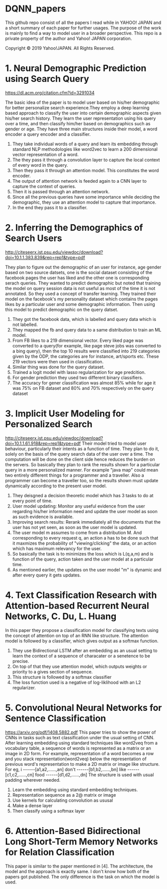 # DQNN_papers
This github repo consist of all the papers I read while in YAHOO! JAPAN and a short summary of each paper for further usages. The purpose of the work is mainly to find a way to model user in a broader perspective. This repo is a private property of the author and Yahoo! JAPAN corporation. 

Copyright © 2019 Yahoo!JAPAN. All Rights Reserved.


# 1. Neural Demographic Prediction using Search Query
https://dl.acm.org/citation.cfm?id=3291034

The basic idea of the paper is to model user based on his/her demographic for better personalize search experience.They employ a deep learning based approach to classify the user into certain demographic aspects given his/her search history. They learn the user representation using his query over a time, and then classify him/her based on demographics such as gender or age. They have three main structures inside their model, a word encoder a query encoder and a classifier.
1. They take individual words of a query and learn its embedding through standard NLP methodologies like word2vec to learn a 200 dimensional vector representation of a word.
2. The they pass it through a convolution layer to capture the local context of every word in the query.
3. Then they pass it through an attention model. This constitutes the word encoder.
4. The output of attention network is feeded again to a CNN layer to capture the context of queries.
5. Then it is passed through an attention network.
6. Since all the previous queries have some importance while deciding the demographic, they use an attention model to capture that importance.
7. In the end they pass it to a classifier.

# 2. Inferring the Demographics of Search Users
http://citeseerx.ist.psu.edu/viewdoc/download?doi=10.1.1.383.839&rep=rep1&type=pdf

They plan to figure out the demographic of an user for instance, age gender based on two source datsets, one is the social dataset consisting of the facebook pages the user has liked and the other one is corresponding serach queries. They wanted to predict demographic but noted that training the model on query session data is not useful as most of the time it is not annotated. So they used a concept of transfer learning. They trained their model on the facebook's my personality dataset which contains the pages likes by a particular user and some demographic information. Then using this model to predict demographic on the query datset.
1. They got the facebook data, which is labelled and query data which is not labelled.
2. They mapped the fb and query data to a same distribution to train an ML model.
3. From FB likes to  a 219 dimensional vector. Every liked page was converted to a query(for example, like page steve jobs was converted to a bing query), then the top 10 results were classified into 219 categories given by the ODP, the categories are for instance, art/sports etc. These 219 vectors were then used in classification.
4. Similar thing was done for the query dataset.
5. Trained a logit model with lasso regularization for age predcition.
6. For gender prediction they used two different binary classifiers.
7. The accuracy for gener classification was almost 85% while for age it was 75% on FB dataset and 80% and 70% respectively on the query dataset

# 3. Implicit User Modeling for Personalized Search
http://citeseerx.ist.psu.edu/viewdoc/download?doi=10.1.1.61.918&rep=rep1&type=pdf
Their model tried to model user behaviour, particularly their intents as a function of time. They plan to do it, solely on the basis of the query search data of the user over a time. The computation will be done on the client side hence reduces the burden on the servers. So basically they plan to rank the results shown for a particular query in a more personalized manner. For example "java map" could mean two entirely different things for a programmer and a traveller. Also a programmer can become a traveller too, so the results shown must update dynamically according to the present user model.
1. They deisgned a decision theoretic model which has 3 tasks to do at every point of time.
2. User model updating: Monitor any useful evidence from the user regarding
his/her information need and update the user model as soon as such
evidence is available.
3. Improving search results: Rerank immediately all the documents that the user has not yet seen, as soon
as the user model is updated.
4. The user model m assumes to come from a distribution M. And corresponding to every request q, an action a has to be done such that it maxmizes the probability of "viewing/clicking" the data, or an action which has maximum relevancy for the user.
5. So basically the task is to minimizes the loss which is L(q,a,m) and is function of the query, action taken and the user model at a particular time.
6. As mentioned earlier, the updates on the user model "m" is dynamic and after every query it gets updates.

# 4. Text Classification Research with Attention-based Recurrent Neural Networks, C. Du, L. Huang
In this paper they propose a classification model for classifying texts using the concept of attention on top of an RNN like structure. The attention model is followed by a classifier, which gives output as a softmax function.
1. They use Bidirectional LSTM after an embedding as an usual setting to learn the context of a sequence of characater or a senetence to be precise.
2. On top of that they use attention model, which outputs weights or priority to a gives section of sequence.
3. This structure is followed by a softmax classifier
4. The loss function used is a negative of log-liklihood with an L2 regularizer.

# 5. Convolutional Neural Networks for Sentence Classification
https://arxiv.org/pdf/1408.5882.pdf
This paper tries to show the power of CNNs in tasks such as text classification under the usual setting of CNN. After learning embedding using standard techniques like word2veq from a vocabulary table, a sequence of words is represented as a matrix or an image in 2D form. For example, representation of a word becomes a row and you stack representation(word2veq) below the representation of previous word's representation to make a 2D matrix or image like structure. 
For eg, 
i     ------[a1,a2,......,an]
don't ------[b1,b2,......,bn]
like  ------[c1,c2,......,cn]
food  ------[d1,d2,......,dn]
The structure is used with usual padding wherever needed.
1. Learn the embedding using standard embedding techniques.
2. Representation sequence as a 2@ matrix or image
3. Use kernels for calculating convolution as ususal
4. Make a dense layer
5. Then classify using a softmax layer

# 6. Attention-Based Bidirectional Long Short-Term Memory Networks for Relation Classification
This paper is similar to the paper mentioned in [4]. The architecture, the model and the approach is exactly same. I don't know how both of the papers got published. The only difference is the task on which the model is used.




